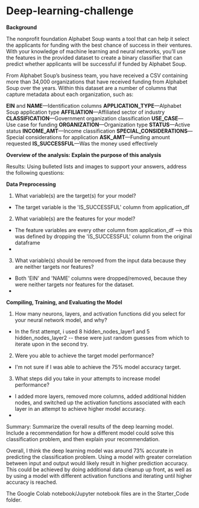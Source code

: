 # Deep-learning-challenge

**Background**

The nonprofit foundation Alphabet Soup wants a tool that can help it select the applicants for funding with the best chance of success in their ventures. With your knowledge of machine learning and neural networks, you’ll use the features in the provided dataset to create a binary classifier that can predict whether applicants will be successful if funded by Alphabet Soup.

From Alphabet Soup’s business team, you have received a CSV containing more than 34,000 organizations that have received funding from Alphabet Soup over the years. Within this dataset are a number of columns that capture metadata about each organization, such as:

**EIN** and **NAME**—Identification columns
**APPLICATION_TYPE**—Alphabet Soup application type
**AFFILIATION**—Affiliated sector of industry
**CLASSIFICATION**—Government organization classification
**USE_CASE**—Use case for funding
**ORGANIZATION**—Organization type
**STATUS**—Active status
**INCOME_AMT**—Income classification
**SPECIAL_CONSIDERATIONS**—Special considerations for application
**ASK_AMT**—Funding amount requested
**IS_SUCCESSFUL**—Was the money used effectively

**Overview of the analysis: Explain the purpose of this analysis**

Results: Using bulleted lists and images to support your answers, address the following questions:

**Data Preprocessing**

1. What variable(s) are the target(s) for your model?
- The target variable is the 'IS_SUCCESSFUL' column from application_df

2. What variable(s) are the features for your model?
- The feature variables are every other column from application_df --> this was defined by dropping the 'IS_SUCCESSFUL' column from the original dataframe
- 
3. What variable(s) should be removed from the input data because they are neither targets nor features?
- Both 'EIN' and 'NAME' columns were dropped/removed, because they were neither targets nor features for the dataset.
- 
**Compiling, Training, and Evaluating the Model**

1. How many neurons, layers, and activation functions did you select for your neural network model, and why?
- In the first attempt, i used 8 hidden_nodes_layer1 and 5 hidden_nodes_layer2 -- these were just random guesses from which to iterate upon in the second try.
2. Were you able to achieve the target model performance?
- I'm not sure if I was able to achieve the 75% model accuracy target.

3. What steps did you take in your attempts to increase model performance?
- I added more layers, removed more columns, added additional hidden nodes, and switched up the activation functions associated with each layer in an attempt to achieve higher model accuracy.
- 
Summary: Summarize the overall results of the deep learning model. Include a recommendation for how a different model could solve this classification problem, and then explain your recommendation.

Overall, I think the deep learning model was around 73% accurate in predicting the classification problem. Using a model with greater correlation between input and output would likely result in higher prediction accuracy. This could be achieved by doing additional data cleanup up front, as well as by using a model with different activation functions and iterating until higher accuracy is reached.

The Google Colab notebook/Jupyter notebook files are in the Starter_Code folder.
